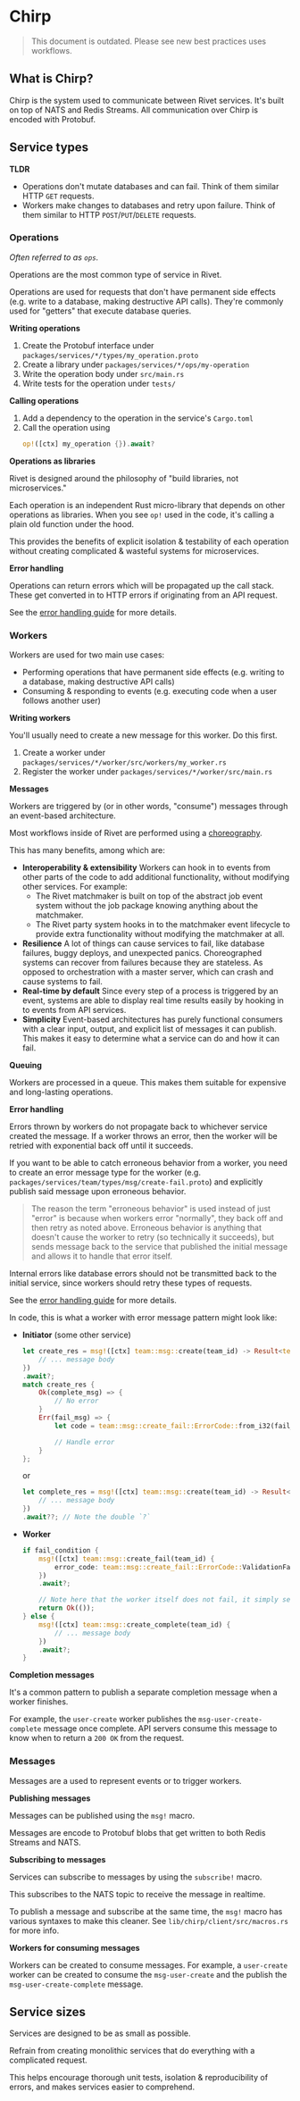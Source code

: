 # Chirp

> This document is outdated. Please see new best practices uses workflows.

## What is Chirp?

Chirp is the system used to communicate between Rivet services. It's built on top of NATS and Redis Streams.
All communication over Chirp is encoded with Protobuf.

## Service types

**TLDR**

- Operations don't mutate databases and can fail. Think of them similar HTTP `GET` requests.
- Workers make changes to databases and retry upon failure. Think of them similar to HTTP
  `POST`/`PUT`/`DELETE` requests.

### Operations

_Often referred to as `ops`._

Operations are the most common type of service in Rivet.

Operations are used for requests that don't have permanent side effects (e.g. write to a database, making
destructive API calls). They're commonly used for "getters" that execute database queries.

**Writing operations**

1. Create the Protobuf interface under `packages/services/*/types/my_operation.proto`
2. Create a library under `packages/services/*/ops/my-operation`
3. Write the operation body under `src/main.rs`
4. Write tests for the operation under `tests/`

**Calling operations**

1. Add a dependency to the operation in the service's `Cargo.toml`
2. Call the operation using
   ```rust
   op!([ctx] my_operation {}).await?
   ```

**Operations as libraries**

Rivet is designed around the philosophy of "build libraries, not microservices."

Each operation is an independent Rust micro-library that depends on other operations as libraries. When you
see `op!` used in the code, it's calling a plain old function under the hood.

This provides the benefits of explicit isolation & testability of each operation without creating complicated
& wasteful systems for microservices.

**Error handling**

Operations can return errors which will be propagated up the call stack. These get converted in to HTTP errors
if originating from an API request.

See the [error handling guide](/docs/chirp/ERROR_HANDLING.md) for more details.

### Workers

Workers are used for two main use cases:

- Performing operations that have permanent side effects (e.g. writing to a database, making destructive API
  calls)
- Consuming & responding to events (e.g. executing code when a user follows another user)

**Writing workers**

You'll usually need to create a new message for this worker. Do this first.

1. Create a worker under `packages/services/*/worker/src/workers/my_worker.rs`
2. Register the worker under `packages/services/*/worker/src/main.rs`

**Messages**

Workers are triggered by (or in other words, "consume") messages through an event-based architecture.

Most workflows inside of Rivet are performed using a
[choreography](https://solace.com/blog/microservices-choreography-vs-orchestration/).

This has many benefits, among which are:

- **Interoperability & extensibility** Workers can hook in to events from other parts of the code to add
  additional functionality, without modifying other services. For example:
  - The Rivet matchmaker is built on top of the abstract job event system without the job package knowing
    anything about the matchmaker.
  - The Rivet party system hooks in to the matchmaker event lifecycle to provide extra functionality without
    modifying the matchmaker at all.
- **Resilience** A lot of things can cause services to fail, like database failures, buggy deploys, and
  unexpected panics. Choreographed systems can recover from failures because they are stateless. As opposed to
  orchestration with a master server, which can crash and cause systems to fail.
- **Real-time by default** Since every step of a process is triggered by an event, systems are able to display
  real time results easily by hooking in to events from API services.
- **Simplicity** Event-based architectures has purely functional consumers with a clear input, output, and
  explicit list of messages it can publish. This makes it easy to determine what a service can do and how it
  can fail.

**Queuing**

Workers are processed in a queue. This makes them suitable for expensive and long-lasting operations.

**Error handling**

Errors thrown by workers do not propagate back to whichever service created the message. If a worker throws an
error, then the worker will be retried with exponential back off until it succeeds.

If you want to be able to catch erroneous behavior from a worker, you need to create an error message type for
the worker (e.g. `packages/services/team/types/msg/create-fail.proto`) and explicitly publish said message upon
erroneous behavior.

> The reason the term "erroneous behavior" is used instead of just "error" is because when workers error
> "normally", they back off and then retry as noted above. Erroneous behavior is anything that doesn't cause
> the worker to retry (so technically it succeeds), but sends message back to the service that published the
> initial message and allows it to handle that error itself.

Internal errors like database errors should not be transmitted back to the initial service, since workers
should retry these types of requests.

See the [error handling guide](/docs/chirp/ERROR_HANDLING.md) for more details.

In code, this is what a worker with error message pattern might look like:

- **Initiator** (some other service)

  ```rust
  let create_res = msg!([ctx] team::msg::create(team_id) -> Result<team::msg::create_complete, team::msg::create_fail> {
      // ... message body
  })
  .await?;
  match create_res {
      Ok(complete_msg) => {
          // No error
      }
      Err(fail_msg) => {
          let code = team::msg::create_fail::ErrorCode::from_i32(fail_msg.error_code);

          // Handle error
      }
  };
  ```

  or

  ```rust
  let complete_res = msg!([ctx] team::msg::create(team_id) -> Result<team::msg::create_complete, team::msg::create_fail> {
      // ... message body
  })
  .await??; // Note the double `?`
  ```

- **Worker**

  ```rust
  if fail_condition {
      msg!([ctx] team::msg::create_fail(team_id) {
          error_code: team::msg::create_fail::ErrorCode::ValidationFailed as i32,
      })
      .await?;

      // Note here that the worker itself does not fail, it simply sends back a fail message upon erroneous behavior.
      return Ok(());
  } else {
      msg!([ctx] team::msg::create_complete(team_id) {
          // ... message body
      })
      .await?;
  }
  ```

**Completion messages**

It's a common pattern to publish a separate completion message when a worker finishes.

For example, the `user-create` worker publishes the `msg-user-create-complete` message once complete. API
servers consume this message to know when to return a `200 OK` from the request.

### Messages

Messages are a used to represent events or to trigger workers.

**Publishing messages**

Messages can be published using the `msg!` macro.

Messages are encode to Protobuf blobs that get written to both Redis Streams and NATS.

**Subscribing to messages**

Services can subscribe to messages by using the `subscribe!` macro.

This subscribes to the NATS topic to receive the message in realtime.

To publish a message and subscribe at the same time, the `msg!` macro has various syntaxes to make this
cleaner. See `lib/chirp/client/src/macros.rs` for more info.

**Workers for consuming messages**

Workers can be created to consume messages. For example, a `user-create` worker can be created to consume the
`msg-user-create` and the publish the `msg-user-create-complete` message.

## Service sizes

Services are designed to be as small as possible.

Refrain from creating monolithic services that do everything with a complicated request.

This helps encourage thorough unit tests, isolation & reproducibility of errors, and makes services easier to
comprehend.

